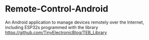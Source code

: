 # Remote-Control-Android
An Android application to manage devices remotely over the Internet, including ESP32s programmed with the library https://github.com/TinyElectronicBlog/TEB_Library
